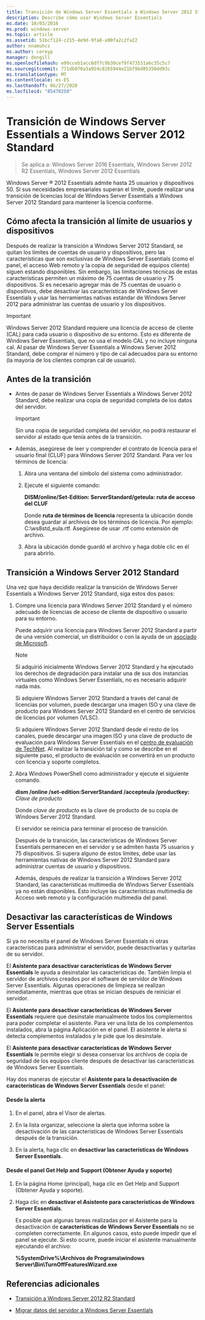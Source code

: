 ```yaml
---
title: Transición de Windows Server Essentials a Windows Server 2012 Standard
description: Describe cómo usar Windows Server Essentials
ms.date: 10/03/2016
ms.prod: windows-server
ms.topic: article
ms.assetid: 51bcf124-c215-4e9d-9fa8-a90fa2c2fa22
author: nnamuhcs
ms.author: coreyp
manager: dongill
ms.openlocfilehash: e99cceb1acc6df7c9b30cef9f473531a6c35c5c7
ms.sourcegitcommit: 771db070a3a924c8265944e21bf9bd85350dd93c
ms.translationtype: MT
ms.contentlocale: es-ES
ms.lasthandoff: 06/27/2020
ms.locfileid: "85470250"
---
```

# <a name="transition-from-windows-server-essentials-to-windows-server-2012-standard"></a>Transición de Windows Server Essentials a Windows Server 2012 Standard

>Se aplica a: Windows Server 2016 Essentials, Windows Server 2012 R2 Essentials, Windows Server 2012 Essentials

 Windows Server &reg; 2012 Essentials admite hasta 25 usuarios y dispositivos 50. Si sus necesidades empresariales superan el límite, puede realizar una transición de licencias local de Windows Server Essentials a Windows Server 2012 Standard para mantener la licencia conforme.

## <a name="how-the-transition-affects-user-and-device-limits"></a>Cómo afecta la transición al límite de usuarios y dispositivos
 Después de realizar la transición a Windows Server 2012 Standard, se quitan los límites de cuentas de usuario y dispositivos, pero las características que son exclusivas de Windows Server Essentials (como el panel, el acceso Web remoto y la copia de seguridad de equipos cliente) siguen estando disponibles. Sin embargo, las limitaciones técnicas de estas características permiten un máximo de 75 cuentas de usuario y 75 dispositivos. Si es necesario agregar más de 75 cuentas de usuario o dispositivos, debe desactivar las características de Windows Server Essentials y usar las herramientas nativas estándar de Windows Server 2012 para administrar las cuentas de usuario y los dispositivos.

> [!IMPORTANT]
>   Windows Server 2012 Standard requiere una licencia de acceso de cliente (CAL) para cada usuario o dispositivo de su entorno. Esto es diferente de Windows Server Essentials, que no usa el modelo CAL y no incluye ninguna cal.  Al pasar de Windows Server Essentials a Windows Server 2012 Standard, debe comprar el número y tipo de cal adecuados para su entorno (la mayoría de los clientes compran cal de usuario).

## <a name="before-the-transition"></a>Antes de la transición

-   Antes de pasar de Windows Server Essentials a Windows Server 2012 Standard, debe realizar una copia de seguridad completa de los datos del servidor.

    > [!IMPORTANT]
    >  Sin una copia de seguridad completa del servidor, no podrá restaurar el servidor al estado que tenía antes de la transición.

-   Además, asegúrese de leer y comprender el contrato de licencia para el usuario final (CLUF) para Windows Server 2012 Standard. Para ver los términos de licencia:

    1.  Abra una ventana del símbolo del sistema como administrador.

    2.  Ejecute el siguiente comando:

         **DISM/online/Set-Edition: ServerStandard/geteula: ruta de acceso del CLUF**

         Donde **ruta de términos de licencia** representa la ubicación donde desea guardar al archivos de los términos de licencia. Por ejemplo: C:\ws8std_eula.rtf.  Asegúrese de usar .rtf como extensión de archivo.

    3.  Abra la ubicación donde guardó el archivo y haga doble clic en él para abrirlo.

## <a name="transition-to--windows-server-2012-standard"></a>Transición a Windows Server 2012 Standard
 Una vez que haya decidido realizar la transición de Windows Server Essentials a Windows Server 2012 Standard, siga estos dos pasos:

1. Compre una licencia para Windows Server 2012 Standard y el número adecuado de licencias de acceso de cliente de dispositivo o usuario para su entorno.

    Puede adquirir una licencia para Windows Server 2012 Standard a partir de una versión comercial, un distribuidor o con la ayuda de un [asociado de Microsoft](https://pinpoint.microsoft.com/SelectCulture.aspx).

   > [!NOTE]
   >  Si adquirió inicialmente Windows Server 2012 Standard y ha ejecutado los derechos de degradación para instalar una de sus dos instancias virtuales como Windows Server Essentials, no es necesario adquirir nada más.
   >
   >  Si adquiere Windows Server 2012 Standard a través del canal de licencias por volumen, puede descargar una imagen ISO y una clave de producto para Windows Server 2012 Standard en el centro de servicios de licencias por volumen (VLSC).
   >
   >  Si adquiere Windows Server 2012 Standard desde el resto de los canales, puede descargar una imagen ISO y una clave de producto de evaluación para Windows Server Essentials en el [centro de evaluación de TechNet](https://technet.microsoft.com/evalcenter/jj659306.aspx). Al realizar la transición tal y como se describe en el siguiente paso, el producto de evaluación se convertirá en un producto con licencia y soporte completos.

2. Abra Windows PowerShell como administrador y ejecute el siguiente comando.

    **dism /online /set-edition:ServerStandard /accepteula /productkey:** *Clave de producto*

    Donde *clave de producto* es la clave de producto de su copia de Windows Server 2012 Standard.

    El servidor se reinicia para terminar el proceso de transición.

   Después de la transición, las características de Windows Server Essentials permanecen en el servidor y se admiten hasta 75 usuarios y 75 dispositivos. Si supera alguno de estos límites, debe usar las herramientas nativas de Windows Server 2012 Standard para administrar cuentas de usuario y dispositivos.

   Además, después de realizar la transición a Windows Server 2012 Standard, las características multimedia de Windows Server Essentials ya no están disponibles. Esto incluye las características multimedia de Acceso web remoto y la configuración multimedia del panel.

## <a name="turn-off--windows-server-essentials-features"></a>Desactivar las características de Windows Server Essentials
 Si ya no necesita el panel de Windows Server Essentials ni otras características para administrar el servidor, puede desactivarlas y quitarlas de su servidor.

 El **Asistente para desactivar características de Windows Server Essentials** le ayuda a desinstalar las características de. También limpia el servidor de archivos creados por el software de servidor de Windows Server Essentials.  Algunas operaciones de limpieza se realizan inmediatamente, mientras que otras se inician después de reiniciar el servidor.

 El **Asistente para desactivar características de Windows Server Essentials** requiere que desinstale manualmente todos los complementos para poder completar el asistente. Para ver una lista de los complementos instalados, abra la página Aplicación en el panel. El asistente le alerta si detecta complementos instalados y le pide que los desinstale.

 El **Asistente para desactivar características de Windows Server Essentials** le permite elegir si desea conservar los archivos de copia de seguridad de los equipos cliente después de desactivar las características de Windows Server Essentials.

 Hay dos maneras de ejecutar el **Asistente para la desactivación de características de Windows Server Essentials** desde el panel:

#### <a name="from-the-alert"></a>Desde la alerta

1.  En el panel, abra el Visor de alertas.

2.  En la lista organizar, seleccione la alerta que informa sobre la desactivación de las características de Windows Server Essentials después de la transición.

3.  En la alerta, haga clic en **desactivar las características de Windows Server Essentials**.

#### <a name="from-the-get-help-and-support-pane"></a>Desde el panel Get Help and Support (Obtener Ayuda y soporte)

1. En la página Home (principal), haga clic en Get Help and Support (Obtener Ayuda y soporte).

2. Haga clic en **desactivar el Asistente para características de Windows Server Essentials**.

   Es posible que algunas tareas realizadas por el Asistente para la desactivación de **características de Windows Server Essentials** no se completen correctamente. En algunos casos, esto puede impedir que el panel se ejecute. Si esto ocurre, puede iniciar el asistente manualmente ejecutando el archivo:

   **%SystemDrive%\Archivos de Programa\windows Server\Bin\TurnOffFeaturesWizard.exe**

## <a name="additional-references"></a>Referencias adicionales


-   [Transición a Windows Server 2012 R2 Standard](Transition-from-Windows-Server-2012-R2-Essentials-to-Windows-Server-2012-R2-Standard.md)

-   [Migrar datos del servidor a Windows Server Essentials](Migrate-Server-Data-to-Windows-Server-Essentials.md)

